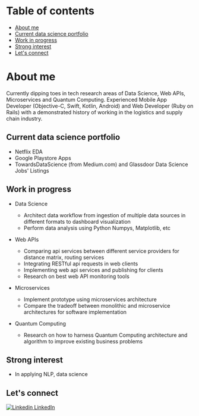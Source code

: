 # Table of contents 
- [About me](#about-me)
- [Current data science portfolio](#current-data-science-portfolio)
- [Work in progress](#work-in-progress)
- [Strong interest](#strong-interest)
- [Let's connect](#let's-connect)

<div id="about-me"></div>

# About me

Currently dipping toes in tech research areas of Data Science, Web APIs, Microservices and Quantum Computing. Experienced Mobile App Developer (Objective-C, Swift, Kotlin, Android) and Web Developer (Ruby on Rails) with a demonstrated history of working in the logistics and supply chain industry. 

<div id="current-data-science-portfolio"></div>

## Current data science portfolio
* Netflix EDA
* Google Playstore Apps
* TowardsDataScience (from Medium.com) and Glassdoor Data Science Jobs' Listings

<div id="work-in-progress"></div>

## Work in progress
* Data Science
  * Architect data workflow from ingestion of multiple data sources in different formats to dashboard visualization
  * Perform data analysis using Python Numpys, Matplotlib, etc

* Web APIs
  * Comparing api services between different service providers for distance matrix, routing services
  * Integrating RESTful api requests in web clients
  * Implementing web api services and publishing for clients
  * Research on best web API monitoring tools

* Microservices
  * Implement prototype using microservices architecture
  * Compare the tradeoff between monolithic and microservice architectures for software implementation

* Quantum Computing
  * Research on how to harness Quantum Computing architecture and algorithm to improve existing business problems
 
 <div id="strong-interest"></div>
 
 ## Strong interest
  * In applying NLP, data science
 
  <div id="let's-connect"></div>
 
 ## Let's connect
 [![Linkedin](https://i.stack.imgur.com/gVE0j.png) LinkedIn](https://www.linkedin.com/in/liyana-roslie-23228556/)

<!---
- 👋 Hi, I’m @LiyanaRoslie
- 👀 I’m interested in most interested in the NLP data science domain
- 🌱 I’m currently learning web apis, data science, microservices and quantum computing
- 💞️ I’m looking to collaborate on anything tech-related
- 📫 How to reach me ...
LiyanaRoslie/LiyanaRoslie is a ✨ special ✨ repository because its `README.md` (this file) appears on your GitHub profile.
You can click the Preview link to take a look at your changes.
https://stackoverflow.com/questions/2822089/how-to-link-to-part-of-the-same-document-in-markdown
https://www.tutorialspoint.com/online_markdown_editor.php
--->
